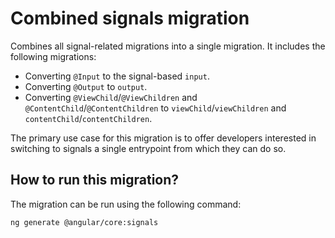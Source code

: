 # Combined signals migration

Combines all signal-related migrations into a single migration. It includes the following migrations:
* Converting `@Input` to the signal-based `input`.
* Converting `@Output` to `output`.
* Converting `@ViewChild`/`@ViewChildren` and `@ContentChild`/`@ContentChildren` to
`viewChild`/`viewChildren` and `contentChild`/`contentChildren`.

The primary use case for this migration is to offer developers interested in switching to signals a
single entrypoint from which they can do so.

## How to run this migration?

The migration can be run using the following command:

```bash
ng generate @angular/core:signals
```
